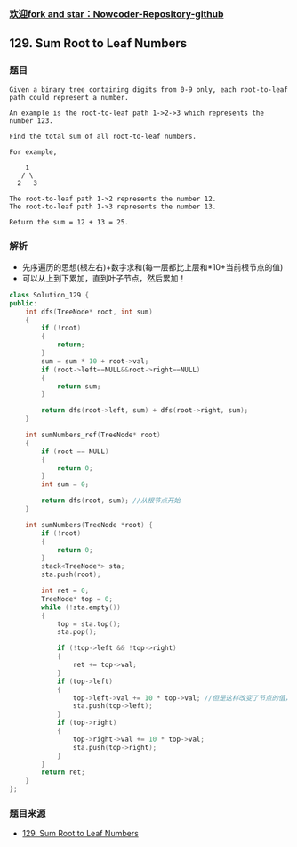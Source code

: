 ### [欢迎fork and star：Nowcoder-Repository-github](https://github.com/ranjiewwen/Nowcoder)

## 129. Sum Root to Leaf Numbers

### 题目

```
Given a binary tree containing digits from 0-9 only, each root-to-leaf path could represent a number.

An example is the root-to-leaf path 1->2->3 which represents the number 123.

Find the total sum of all root-to-leaf numbers.

For example,

    1
   / \
  2   3

The root-to-leaf path 1->2 represents the number 12.
The root-to-leaf path 1->3 represents the number 13.

Return the sum = 12 + 13 = 25. 

```

### 解析

- 先序遍历的思想(根左右)+数字求和(每一层都比上层和*10+当前根节点的值) 
- 可以从上到下累加，直到叶子节点，然后累加！

```C++
class Solution_129 {
public:
	int dfs(TreeNode* root, int sum)
	{
		if (!root)
		{
			return;
		}
		sum = sum * 10 + root->val;
		if (root->left==NULL&&root->right==NULL)
		{
			return sum;
		}

		return dfs(root->left, sum) + dfs(root->right, sum);
	}

	int sumNumbers_ref(TreeNode* root)
	{
		if (root == NULL)
		{
			return 0;
		}
		int sum = 0;

		return dfs(root, sum); //从根节点开始
	}

	int sumNumbers(TreeNode *root) {
		if (!root)
		{
			return 0;
		}
		stack<TreeNode*> sta;
		sta.push(root);

		int ret = 0;
		TreeNode* top = 0;
		while (!sta.empty())
		{
			top = sta.top();
			sta.pop();

			if (!top->left && !top->right)
			{
				ret += top->val;
			}
			if (top->left)
			{
				top->left->val += 10 * top->val; //但是这样改变了节点的值，可以将TreeNode* 和累积和(一个变量)组成一个pair，分开处理
				sta.push(top->left);
			}
			if (top->right)
			{
				top->right->val += 10 * top->val;
				sta.push(top->right);
			}
		}
		return ret;
	}
};

```

### 题目来源

- [129. Sum Root to Leaf Numbers](https://leetcode.com/problems/sum-root-to-leaf-numbers/description/)
